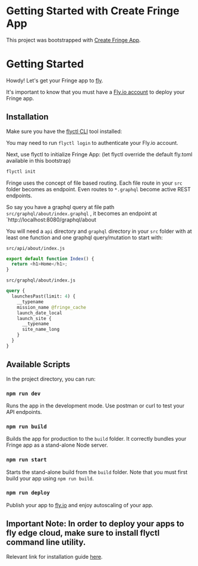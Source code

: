# Getting Started with Create Fringe App

This project was bootstrapped with [Create Fringe App](https://github.com/bishwenduk029/fringe).

# Getting Started

Howdy! Let's get your Fringe app to [fly](https://fly.io).

It's important to know that you must have a [Fly.io account](https://fly.io) to deploy your Fringe app.

## Installation

Make sure you have the [flyctl CLI](https://fly.io/docs/getting-started/installing-flyctl/) tool installed:

You may need to run `flyctl login` to authenticate your Fly.io account.

Next, use flyctl to initialize Fringe App: (let flyctl override the default fly.toml available in this bootstrap)

```bash
flyctl init
```

Fringe uses the concept of file based routing. Each file route in your `src` folder becomes as endpoint. Even 
routes to `*.graphql` become active REST endpoints.

So say you have a graphql query at file path `src/graphql/about/index.graphql` , it becomes an endpoint at `http://localhost:8080/graphql/about

You will need a `api` directory and `graphql` directory in your `src` folder with at least one function and one graphql query/mutation to start with:

`src/api/about/index.js`
```js
export default function Index() {
  return <h1>Home</h1>;
}
```

`src/graphql/about/index.js`
```graphql
query {
  launchesPast(limit: 4) {
    __typename
    mission_name @fringe_cache
    launch_date_local
    launch_site {
      __typename
      site_name_long
    }
  }
}
```
## Available Scripts

In the project directory, you can run:

### `npm run dev`

Runs the app in the development mode. Use postman or curl to test your API endpoints.

### `npm run build`

Builds the app for production to the `build` folder. It correctly bundles your Fringe app as a stand-alone Node server. 

### `npm run start`

Starts the stand-alone build from the `build` folder. Note that you must first build your app using `npm run build`.

### `npm run deploy`

Publish your app to [fly.io](https://fly.io) and enjoy autoscaling of your app.

## Important Note: In order to deploy your apps to fly edge cloud, make sure to install flyctl command line utility.
Relevant link for installation guide [here](https://fly.io/docs/speedrun).